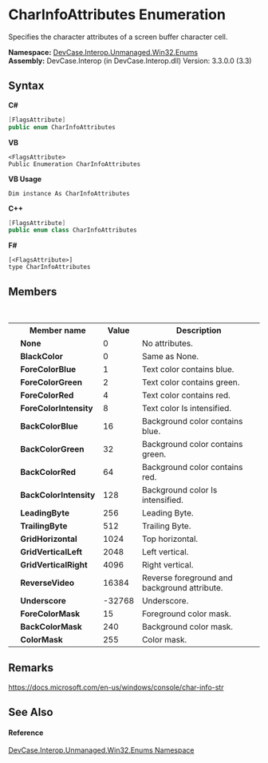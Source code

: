 # CharInfoAttributes Enumeration
 

Specifies the character attributes of a screen buffer character cell.

**Namespace:**&nbsp;<a href="N_DevCase_Interop_Unmanaged_Win32_Enums">DevCase.Interop.Unmanaged.Win32.Enums</a><br />**Assembly:**&nbsp;DevCase.Interop (in DevCase.Interop.dll) Version: 3.3.0.0 (3.3)

## Syntax

**C#**<br />
``` C#
[FlagsAttribute]
public enum CharInfoAttributes
```

**VB**<br />
``` VB
<FlagsAttribute>
Public Enumeration CharInfoAttributes
```

**VB Usage**<br />
``` VB Usage
Dim instance As CharInfoAttributes
```

**C++**<br />
``` C++
[FlagsAttribute]
public enum class CharInfoAttributes
```

**F#**<br />
``` F#
[<FlagsAttribute>]
type CharInfoAttributes
```


## Members
&nbsp;<table><tr><th></th><th>Member name</th><th>Value</th><th>Description</th></tr><tr><td /><td target="F:DevCase.Interop.Unmanaged.Win32.Enums.CharInfoAttributes.None">**None**</td><td>0</td><td>No attributes.</td></tr><tr><td /><td target="F:DevCase.Interop.Unmanaged.Win32.Enums.CharInfoAttributes.BlackColor">**BlackColor**</td><td>0</td><td>Same as None.</td></tr><tr><td /><td target="F:DevCase.Interop.Unmanaged.Win32.Enums.CharInfoAttributes.ForeColorBlue">**ForeColorBlue**</td><td>1</td><td>Text color contains blue.</td></tr><tr><td /><td target="F:DevCase.Interop.Unmanaged.Win32.Enums.CharInfoAttributes.ForeColorGreen">**ForeColorGreen**</td><td>2</td><td>Text color contains green.</td></tr><tr><td /><td target="F:DevCase.Interop.Unmanaged.Win32.Enums.CharInfoAttributes.ForeColorRed">**ForeColorRed**</td><td>4</td><td>Text color contains red.</td></tr><tr><td /><td target="F:DevCase.Interop.Unmanaged.Win32.Enums.CharInfoAttributes.ForeColorIntensity">**ForeColorIntensity**</td><td>8</td><td>Text color Is intensified.</td></tr><tr><td /><td target="F:DevCase.Interop.Unmanaged.Win32.Enums.CharInfoAttributes.BackColorBlue">**BackColorBlue**</td><td>16</td><td>Background color contains blue.</td></tr><tr><td /><td target="F:DevCase.Interop.Unmanaged.Win32.Enums.CharInfoAttributes.BackColorGreen">**BackColorGreen**</td><td>32</td><td>Background color contains green.</td></tr><tr><td /><td target="F:DevCase.Interop.Unmanaged.Win32.Enums.CharInfoAttributes.BackColorRed">**BackColorRed**</td><td>64</td><td>Background color contains red.</td></tr><tr><td /><td target="F:DevCase.Interop.Unmanaged.Win32.Enums.CharInfoAttributes.BackColorIntensity">**BackColorIntensity**</td><td>128</td><td>Background color Is intensified.</td></tr><tr><td /><td target="F:DevCase.Interop.Unmanaged.Win32.Enums.CharInfoAttributes.LeadingByte">**LeadingByte**</td><td>256</td><td>Leading Byte.</td></tr><tr><td /><td target="F:DevCase.Interop.Unmanaged.Win32.Enums.CharInfoAttributes.TrailingByte">**TrailingByte**</td><td>512</td><td>Trailing Byte.</td></tr><tr><td /><td target="F:DevCase.Interop.Unmanaged.Win32.Enums.CharInfoAttributes.GridHorizontal">**GridHorizontal**</td><td>1024</td><td>Top horizontal.</td></tr><tr><td /><td target="F:DevCase.Interop.Unmanaged.Win32.Enums.CharInfoAttributes.GridVerticalLeft">**GridVerticalLeft**</td><td>2048</td><td>Left vertical.</td></tr><tr><td /><td target="F:DevCase.Interop.Unmanaged.Win32.Enums.CharInfoAttributes.GridVerticalRight">**GridVerticalRight**</td><td>4096</td><td>Right vertical.</td></tr><tr><td /><td target="F:DevCase.Interop.Unmanaged.Win32.Enums.CharInfoAttributes.ReverseVideo">**ReverseVideo**</td><td>16384</td><td>Reverse foreground and background attribute.</td></tr><tr><td /><td target="F:DevCase.Interop.Unmanaged.Win32.Enums.CharInfoAttributes.Underscore">**Underscore**</td><td>-32768</td><td>Underscore.</td></tr><tr><td /><td target="F:DevCase.Interop.Unmanaged.Win32.Enums.CharInfoAttributes.ForeColorMask">**ForeColorMask**</td><td>15</td><td>Foreground color mask.</td></tr><tr><td /><td target="F:DevCase.Interop.Unmanaged.Win32.Enums.CharInfoAttributes.BackColorMask">**BackColorMask**</td><td>240</td><td>Background color mask.</td></tr><tr><td /><td target="F:DevCase.Interop.Unmanaged.Win32.Enums.CharInfoAttributes.ColorMask">**ColorMask**</td><td>255</td><td>Color mask.</td></tr></table>

## Remarks
<a href="https://docs.microsoft.com/en-us/windows/console/char-info-str" target="_blank">https://docs.microsoft.com/en-us/windows/console/char-info-str</a>

## See Also


#### Reference
<a href="N_DevCase_Interop_Unmanaged_Win32_Enums">DevCase.Interop.Unmanaged.Win32.Enums Namespace</a><br />